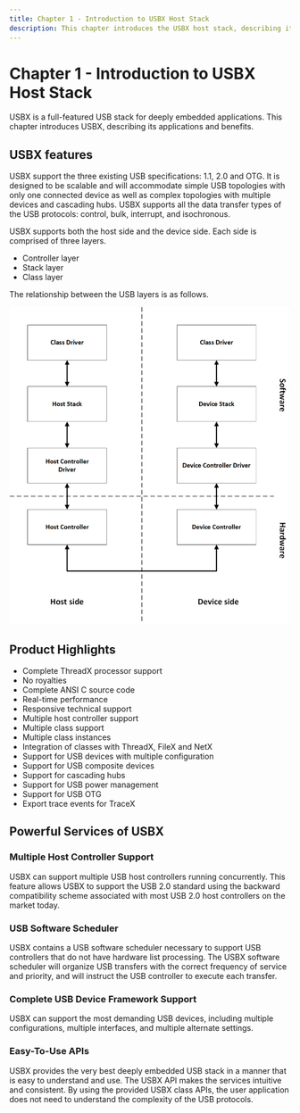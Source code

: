 ```yaml
---
title: Chapter 1 - Introduction to USBX Host Stack
description: This chapter introduces the USBX host stack, describing its applications and benefits.
---
```

# Chapter 1 - Introduction to USBX Host Stack

USBX is a full-featured USB stack for deeply embedded applications. This chapter introduces USBX, describing its applications and benefits.

## USBX features

USBX support the three existing USB specifications: 1.1, 2.0 and OTG. It is designed to be scalable and will accommodate simple USB topologies with only one connected device as well as complex topologies with multiple devices and cascading hubs. USBX supports all the data transfer types of the USB protocols: control, bulk, interrupt, and isochronous.

USBX supports both the host side and the device side. Each side is
comprised of three layers.

- Controller layer
- Stack layer
- Class layer

The relationship between the USB layers is as follows.

![USB Layers](./media/usbx-device-stack/usb-layers.png)

## Product Highlights

- Complete ThreadX processor support
- No royalties
- Complete ANSI C source code
- Real-time performance
- Responsive technical support
- Multiple host controller support
- Multiple class support
- Multiple class instances
- Integration of classes with ThreadX, FileX and NetX
- Support for USB devices with multiple configuration
- Support for USB composite devices
- Support for cascading hubs
- Support for USB power management
- Support for USB OTG
- Export trace events for TraceX

## Powerful Services of USBX

### Multiple Host Controller Support

USBX can support multiple USB host controllers running concurrently. This feature allows USBX to support the USB 2.0 standard using the backward compatibility scheme associated with most USB 2.0 host controllers on the market today.

### USB Software Scheduler

USBX contains a USB software scheduler necessary to support USB controllers that do not have hardware list processing. The USBX software scheduler will organize USB transfers with the correct frequency of service and priority, and will instruct the USB controller to execute each transfer.

### Complete USB Device Framework Support

USBX can support the most demanding USB devices, including multiple configurations, multiple interfaces, and multiple alternate settings.

### Easy-To-Use APIs

USBX provides the very best deeply embedded USB stack in a manner that is easy to understand and use. The USBX API makes the services intuitive and consistent. By using the provided USBX class APIs, the user application does not need to understand the complexity of the USB protocols.

